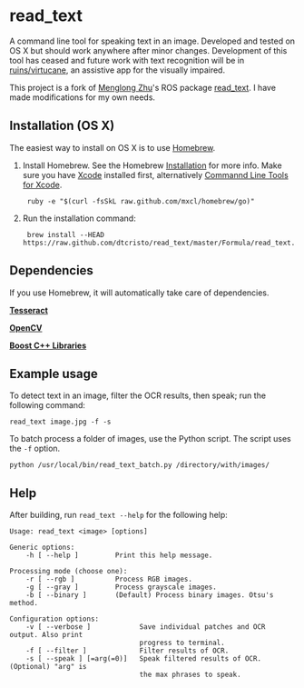 read_text
=========
A command line tool for speaking text in an image. Developed and tested on OS X but should work anywhere after minor changes. Development of this tool has ceased and future work with text recognition will be in [ruins/virtucane](https://github.com/ruins/virtucane), an assistive app for the visually impaired.

This project is a fork of [Menglong Zhu](http://www.seas.upenn.edu/~menglong/)'s ROS package [read_text](http://www.ros.org/wiki/read_text). I have made modifications for my own needs.

Installation (OS X)
-------------------
The easiest way to install on OS X is to use [Homebrew](http://mxcl.github.com/homebrew/).

1. Install Homebrew. See the Homebrew [Installation](https://github.com/mxcl/homebrew/wiki/installation) for more info. Make sure you have [Xcode](https://developer.apple.com/xcode/) installed first, alternatively [Commannd Line Tools for Xcode](https://developer.apple.com/downloads/index.action?=command%20line%20tools).

		ruby -e "$(curl -fsSkL raw.github.com/mxcl/homebrew/go)"

2. Run the installation command:

		brew install --HEAD https://raw.github.com/dtcristo/read_text/master/Formula/read_text.rb

Dependencies
------------
If you use Homebrew, it will automatically take care of dependencies.

[**Tesseract**](http://code.google.com/p/tesseract-ocr/)

[**OpenCV**](http://opencv.org/)

[**Boost C++ Libraries**](http://www.boost.org/)

Example usage
-------------
To detect text in an image, filter the OCR results, then speak; run the following command:

	read_text image.jpg -f -s

To batch process a folder of images, use the Python script. The script uses the `-f` option.

	python /usr/local/bin/read_text_batch.py /directory/with/images/

Help
----
After building, run `read_text --help` for the following help:

	Usage: read_text <image> [options]

	Generic options:
  		-h [ --help ]         Print this help message.

	Processing mode (choose one):
  		-r [ --rgb ]          Process RGB images.
  		-g [ --gray ]         Process grayscale images.
  		-b [ --binary ]       (Default) Process binary images. Otsu's method.

	Configuration options:
  		-v [ --verbose ]          	Save individual patches and OCR output. Also print 
                            		progress to terminal.
  		-f [ --filter ]           	Filter results of OCR.
  		-s [ --speak ] [=arg(=0)] 	Speak filtered results of OCR. (Optional) "arg" is 
                            		the max phrases to speak.
